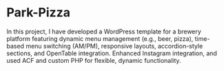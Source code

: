 # Park-Pizza
In this project, I have developed a WordPress template for a brewery platform featuring dynamic menu management (e.g., beer, pizza), time-based menu switching (AM/PM), responsive layouts, accordion-style sections, and OpenTable integration. Enhanced Instagram integration, and used ACF and custom PHP for flexible, dynamic functionality. 
